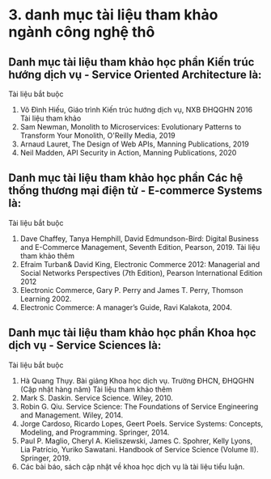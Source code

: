 # 3. danh mục tài liệu tham khảo ngành công nghệ thô
## Danh mục tài liệu tham khảo học phần Kiến trúc hướng dịch vụ - Service Oriented Architecture là:
Tài liệu bắt buộc
1. Võ Đình Hiếu, Giáo trình Kiến trúc hướng dịch vụ, NXB ĐHQGHN 2016
Tài liệu tham khảo
1. Sam Newman, Monolith to Microservices: Evolutionary Patterns to Transform Your Monolith, O'Reilly Media, 2019
2. Arnaud Lauret, The Design of Web APIs, Manning Publications, 2019
3. Neil Madden, API Security in Action, Manning Publications, 2020
## Danh mục tài liệu tham khảo học phần Các hệ thống thương mại điện tử - E-commerce Systems là:
Tài liệu bắt buộc
1. Dave Chaffey, Tanya Hemphill, David Edmundson-Bird: Digital Business and E-Commerce Management, Seventh Edition, Pearson, 2019.
Tài liệu tham khảo thêm
1. Efraim Turban& David King, Electronic Commerce 2012: Managerial and Social Networks Perspectives (7th Edition), Pearson International Edition 2012
2. Electronic Commerce, Gary P. Perry and James T. Perry, Thomson Learning 2002.
3. Electronic Commerce: A manager’s Guide, Ravi Kalakota, 2004.
## Danh mục tài liệu tham khảo học phần Khoa học dịch vụ - Service Sciences là:
Tài liệu bắt buộc
1. Hà Quang Thụy. Bài giảng Khoa học dịch vụ. Trường ĐHCN, ĐHQGHN (Cập nhật hàng năm)
Tài liệu tham khảo thêm
1. Mark S. Daskin. Service Science. Wiley, 2010.
2. Robin G. Qiu. Service Science: The Foundations of Service Engineering and Management. Wiley, 2014.
3. Jorge Cardoso, Ricardo Lopes, Geert Poels. Service Systems: Concepts, Modeling, and Programming. Springer, 2014.
4. Paul P. Maglio, Cheryl A. Kieliszewski, James C. Spohrer, Kelly Lyons, Lia Patrício, Yuriko Sawatani. Handbook of Service Science (Volume II). Springer, 2019.
5. Các bài báo, sách cập nhật về khoa học dịch vụ là tài liệu tiểu luận.

